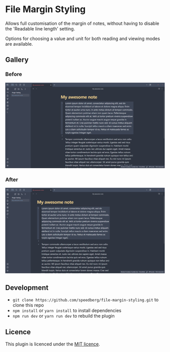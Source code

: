 # File Margin Styling
Allows full customisation of the margin of notes, without having to disable the 'Readable line length' setting.

Options for choosing a value and unit for both reading and viewing modes are available.

## Gallery

### Before
![Before](before.PNG)

### After
![After](after.PNG)

## Development

- `git clone https://github.com/speedberg/file-margin-styling.git` to clone this repo 
- `npm install` or `yarn install` to install dependencies
- `npm run dev` or `yarn run dev` to rebuild the plugin

## Licence
This plugin is licenced under the [MIT licence](LICENCE.md).